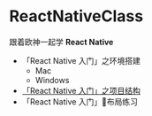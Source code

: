 # ReactNativeClass

跟着欧神一起学 **React Native**

- 「React Native 入门」之环境搭建
  - Mac
  - Windows
- [「React Native 入门」之项目结构](./ReactNative入门之项目结构.md)
- 「React Native 入门」布局练习


